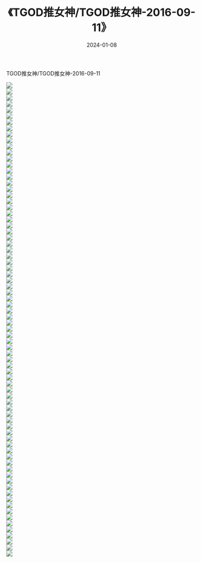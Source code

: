﻿---
layout: post
title:  《TGOD推女神/TGOD推女神-2016-09-11》
date:   2024-01-08
img: http://pic.660000.xyz/1:/网络美图/2021/TGOD推女神/TGOD推女神-2016-09-11/000.jpg
categories: [美女, 清纯, 唯美]
---

TGOD推女神/TGOD推女神-2016-09-11

 ![](http://pic.660000.xyz/1:/网络美图/2021/TGOD推女神/TGOD推女神-2016-09-11/001.jpg) <br>![](http://pic.660000.xyz/1:/网络美图/2021/TGOD推女神/TGOD推女神-2016-09-11/002.jpg) <br>![](http://pic.660000.xyz/1:/网络美图/2021/TGOD推女神/TGOD推女神-2016-09-11/003.jpg) <br>![](http://pic.660000.xyz/1:/网络美图/2021/TGOD推女神/TGOD推女神-2016-09-11/004.jpg) <br>![](http://pic.660000.xyz/1:/网络美图/2021/TGOD推女神/TGOD推女神-2016-09-11/005.jpg) <br>![](http://pic.660000.xyz/1:/网络美图/2021/TGOD推女神/TGOD推女神-2016-09-11/006.jpg) <br>![](http://pic.660000.xyz/1:/网络美图/2021/TGOD推女神/TGOD推女神-2016-09-11/007.jpg) <br>![](http://pic.660000.xyz/1:/网络美图/2021/TGOD推女神/TGOD推女神-2016-09-11/008.jpg) <br>![](http://pic.660000.xyz/1:/网络美图/2021/TGOD推女神/TGOD推女神-2016-09-11/009.jpg) <br>![](http://pic.660000.xyz/1:/网络美图/2021/TGOD推女神/TGOD推女神-2016-09-11/010.jpg) <br>![](http://pic.660000.xyz/1:/网络美图/2021/TGOD推女神/TGOD推女神-2016-09-11/011.jpg) <br>![](http://pic.660000.xyz/1:/网络美图/2021/TGOD推女神/TGOD推女神-2016-09-11/012.jpg) <br>![](http://pic.660000.xyz/1:/网络美图/2021/TGOD推女神/TGOD推女神-2016-09-11/013.jpg) <br>![](http://pic.660000.xyz/1:/网络美图/2021/TGOD推女神/TGOD推女神-2016-09-11/014.jpg) <br>![](http://pic.660000.xyz/1:/网络美图/2021/TGOD推女神/TGOD推女神-2016-09-11/015.jpg) <br>![](http://pic.660000.xyz/1:/网络美图/2021/TGOD推女神/TGOD推女神-2016-09-11/016.jpg) <br>![](http://pic.660000.xyz/1:/网络美图/2021/TGOD推女神/TGOD推女神-2016-09-11/017.jpg) <br>![](http://pic.660000.xyz/1:/网络美图/2021/TGOD推女神/TGOD推女神-2016-09-11/018.jpg) <br>![](http://pic.660000.xyz/1:/网络美图/2021/TGOD推女神/TGOD推女神-2016-09-11/019.jpg) <br>![](http://pic.660000.xyz/1:/网络美图/2021/TGOD推女神/TGOD推女神-2016-09-11/020.jpg) <br>![](http://pic.660000.xyz/1:/网络美图/2021/TGOD推女神/TGOD推女神-2016-09-11/021.jpg) <br>![](http://pic.660000.xyz/1:/网络美图/2021/TGOD推女神/TGOD推女神-2016-09-11/022.jpg) <br>![](http://pic.660000.xyz/1:/网络美图/2021/TGOD推女神/TGOD推女神-2016-09-11/023.jpg) <br>![](http://pic.660000.xyz/1:/网络美图/2021/TGOD推女神/TGOD推女神-2016-09-11/024.jpg) <br>![](http://pic.660000.xyz/1:/网络美图/2021/TGOD推女神/TGOD推女神-2016-09-11/025.jpg) <br>![](http://pic.660000.xyz/1:/网络美图/2021/TGOD推女神/TGOD推女神-2016-09-11/026.jpg) <br>![](http://pic.660000.xyz/1:/网络美图/2021/TGOD推女神/TGOD推女神-2016-09-11/027.jpg) <br>![](http://pic.660000.xyz/1:/网络美图/2021/TGOD推女神/TGOD推女神-2016-09-11/028.jpg) <br>![](http://pic.660000.xyz/1:/网络美图/2021/TGOD推女神/TGOD推女神-2016-09-11/029.jpg) <br>![](http://pic.660000.xyz/1:/网络美图/2021/TGOD推女神/TGOD推女神-2016-09-11/030.jpg) <br>![](http://pic.660000.xyz/1:/网络美图/2021/TGOD推女神/TGOD推女神-2016-09-11/031.jpg) <br>![](http://pic.660000.xyz/1:/网络美图/2021/TGOD推女神/TGOD推女神-2016-09-11/032.jpg) <br>![](http://pic.660000.xyz/1:/网络美图/2021/TGOD推女神/TGOD推女神-2016-09-11/033.jpg) <br>![](http://pic.660000.xyz/1:/网络美图/2021/TGOD推女神/TGOD推女神-2016-09-11/034.jpg) <br>![](http://pic.660000.xyz/1:/网络美图/2021/TGOD推女神/TGOD推女神-2016-09-11/035.jpg) <br>![](http://pic.660000.xyz/1:/网络美图/2021/TGOD推女神/TGOD推女神-2016-09-11/036.jpg) <br>![](http://pic.660000.xyz/1:/网络美图/2021/TGOD推女神/TGOD推女神-2016-09-11/037.jpg) <br>![](http://pic.660000.xyz/1:/网络美图/2021/TGOD推女神/TGOD推女神-2016-09-11/038.jpg) <br>![](http://pic.660000.xyz/1:/网络美图/2021/TGOD推女神/TGOD推女神-2016-09-11/039.jpg) <br>![](http://pic.660000.xyz/1:/网络美图/2021/TGOD推女神/TGOD推女神-2016-09-11/040.jpg) <br>![](http://pic.660000.xyz/1:/网络美图/2021/TGOD推女神/TGOD推女神-2016-09-11/041.jpg) <br>![](http://pic.660000.xyz/1:/网络美图/2021/TGOD推女神/TGOD推女神-2016-09-11/042.jpg) <br>![](http://pic.660000.xyz/1:/网络美图/2021/TGOD推女神/TGOD推女神-2016-09-11/043.jpg) <br>![](http://pic.660000.xyz/1:/网络美图/2021/TGOD推女神/TGOD推女神-2016-09-11/044.jpg) <br>![](http://pic.660000.xyz/1:/网络美图/2021/TGOD推女神/TGOD推女神-2016-09-11/045.jpg) <br>![](http://pic.660000.xyz/1:/网络美图/2021/TGOD推女神/TGOD推女神-2016-09-11/046.jpg) <br>![](http://pic.660000.xyz/1:/网络美图/2021/TGOD推女神/TGOD推女神-2016-09-11/047.jpg) <br>![](http://pic.660000.xyz/1:/网络美图/2021/TGOD推女神/TGOD推女神-2016-09-11/048.jpg) <br>![](http://pic.660000.xyz/1:/网络美图/2021/TGOD推女神/TGOD推女神-2016-09-11/049.jpg) <br>![](http://pic.660000.xyz/1:/网络美图/2021/TGOD推女神/TGOD推女神-2016-09-11/050.jpg) <br>![](http://pic.660000.xyz/1:/网络美图/2021/TGOD推女神/TGOD推女神-2016-09-11/051.jpg) <br>![](http://pic.660000.xyz/1:/网络美图/2021/TGOD推女神/TGOD推女神-2016-09-11/052.jpg) <br>![](http://pic.660000.xyz/1:/网络美图/2021/TGOD推女神/TGOD推女神-2016-09-11/053.jpg) <br>![](http://pic.660000.xyz/1:/网络美图/2021/TGOD推女神/TGOD推女神-2016-09-11/054.jpg) <br>![](http://pic.660000.xyz/1:/网络美图/2021/TGOD推女神/TGOD推女神-2016-09-11/055.jpg) <br>![](http://pic.660000.xyz/1:/网络美图/2021/TGOD推女神/TGOD推女神-2016-09-11/056.jpg) <br>![](http://pic.660000.xyz/1:/网络美图/2021/TGOD推女神/TGOD推女神-2016-09-11/057.jpg) <br>![](http://pic.660000.xyz/1:/网络美图/2021/TGOD推女神/TGOD推女神-2016-09-11/058.jpg) <br>![](http://pic.660000.xyz/1:/网络美图/2021/TGOD推女神/TGOD推女神-2016-09-11/059.jpg) <br>![](http://pic.660000.xyz/1:/网络美图/2021/TGOD推女神/TGOD推女神-2016-09-11/060.jpg) <br>![](http://pic.660000.xyz/1:/网络美图/2021/TGOD推女神/TGOD推女神-2016-09-11/061.jpg) <br>![](http://pic.660000.xyz/1:/网络美图/2021/TGOD推女神/TGOD推女神-2016-09-11/062.jpg) <br>![](http://pic.660000.xyz/1:/网络美图/2021/TGOD推女神/TGOD推女神-2016-09-11/063.jpg) <br>![](http://pic.660000.xyz/1:/网络美图/2021/TGOD推女神/TGOD推女神-2016-09-11/064.jpg) <br>![](http://pic.660000.xyz/1:/网络美图/2021/TGOD推女神/TGOD推女神-2016-09-11/065.jpg) <br>![](http://pic.660000.xyz/1:/网络美图/2021/TGOD推女神/TGOD推女神-2016-09-11/066.jpg) <br>![](http://pic.660000.xyz/1:/网络美图/2021/TGOD推女神/TGOD推女神-2016-09-11/067.jpg) <br>![](http://pic.660000.xyz/1:/网络美图/2021/TGOD推女神/TGOD推女神-2016-09-11/068.jpg) <br>![](http://pic.660000.xyz/1:/网络美图/2021/TGOD推女神/TGOD推女神-2016-09-11/069.jpg) <br>![](http://pic.660000.xyz/1:/网络美图/2021/TGOD推女神/TGOD推女神-2016-09-11/070.jpg) <br>![](http://pic.660000.xyz/1:/网络美图/2021/TGOD推女神/TGOD推女神-2016-09-11/071.jpg) <br>![](http://pic.660000.xyz/1:/网络美图/2021/TGOD推女神/TGOD推女神-2016-09-11/072.jpg) <br>![](http://pic.660000.xyz/1:/网络美图/2021/TGOD推女神/TGOD推女神-2016-09-11/073.jpg) <br>![](http://pic.660000.xyz/1:/网络美图/2021/TGOD推女神/TGOD推女神-2016-09-11/074.jpg) <br>![](http://pic.660000.xyz/1:/网络美图/2021/TGOD推女神/TGOD推女神-2016-09-11/075.jpg) <br>![](http://pic.660000.xyz/1:/网络美图/2021/TGOD推女神/TGOD推女神-2016-09-11/076.jpg) <br>![](http://pic.660000.xyz/1:/网络美图/2021/TGOD推女神/TGOD推女神-2016-09-11/077.jpg) <br>![](http://pic.660000.xyz/1:/网络美图/2021/TGOD推女神/TGOD推女神-2016-09-11/078.jpg) <br>